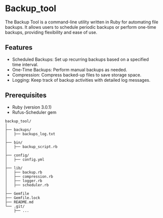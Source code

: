 # Backup_tool 
The Backup Tool is a command-line utility written in Ruby for automating file backups. It allows users to schedule periodic backups or perform one-time backups, providing flexibility and ease of use.

## Features
- Scheduled Backups: Set up recurring backups based on a specified time interval.
- One-Time Backups: Perform manual backups as needed.
- Compression: Compress backed-up files to save storage space.
- Logging: Keep track of backup activities with detailed log messages.

## Prerequisites
- Ruby (version 3.0.1)
- Rufus-Scheduler gem

``` 
backup_tool/
│
├── backups/
│   ├── backups_log.txt
│
├── bin/
│   ├── backup_script.rb
│
├── config/
│   ├── config.yml
│
├── lib/
│   ├── backup.rb
│   ├── compression.rb
│   ├── logger.rb
│   ├── scheduler.rb
│
├── Gemfile
├── Gemfile.lock
├── README.md
└── .git/
    ├── ...
```